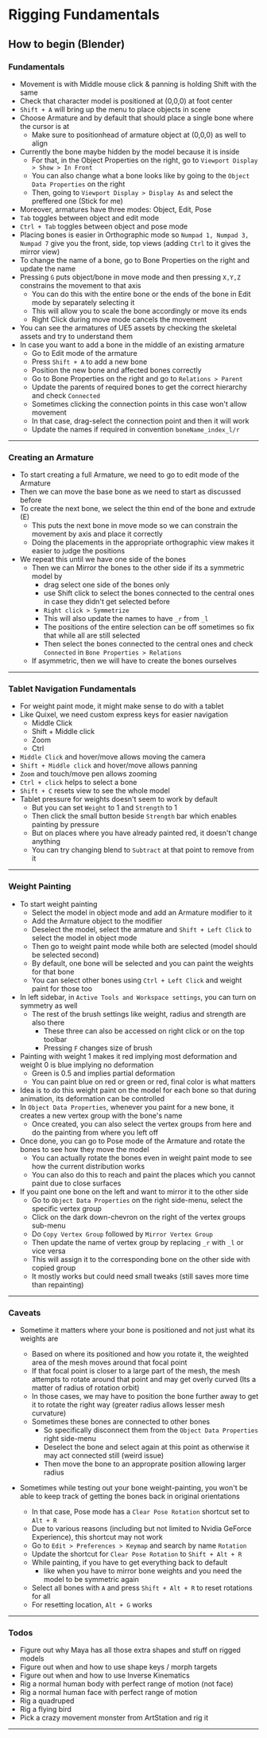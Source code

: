 # Rigging Fundamentals

## How to begin (Blender)

### Fundamentals

- Movement is with Middle mouse click & panning is holding Shift with the same
- Check that character model is positioned at (0,0,0) at foot center
- `Shift + A` will bring up the menu to place objects in scene
- Choose Armature and by default that should place a single bone where the cursor is at
    - Make sure to positionhead of armature object at (0,0,0) as well to align
- Currently the bone maybe hidden by the model because it is inside
    - For that, in the Object Properties on the right, go to `Viewport Display > Show > In Front`
    - You can also change what a bone looks like by going to the `Object Data Properties` on the right
    - Then, going to `Viewport Display > Display As` and select the preffered one (Stick for me)
- Moreover, armatures have three modes: Object, Edit, Pose
- `Tab` toggles between object and edit mode
- `Ctrl + Tab` toggles between object and pose mode
- Placing bones is easier in Orthographic mode so `Numpad 1, Numpad 3, Numpad 7` give you the front, side, top views (adding `Ctrl` to it gives the mirror view)
- To change the name of a bone, go to Bone Properties on the right and update the name
- Pressing `G` puts object/bone in move mode and then pressing `X,Y,Z` constrains the movement to that axis
    - You can do this with the entire bone or the ends of the bone in Edit mode by separately selecting it
    - This will allow you to scale the bone accordingly or move its ends
    - Right Click during move mode cancels the movement
- You can see the armatures of UE5 assets by checking the skeletal assets and try to understand them
- In case you want to add a bone in the middle of an existing armature
    - Go to Edit mode of the armature
    - Press `Shift + A` to add a new bone
    - Position the new bone and affected bones correctly
    - Go to Bone Properties on the right and go to `Relations > Parent`
    - Update the parents of required bones to get the correct hierarchy and check `Connected`
    - Sometimes clicking the connection points in this case won't allow movement
    - In that case, drag-select the connection point and then it will work
    - Update the names if required in convention `boneName_index_l/r`

---

### Creating an Armature

- To start creating a full Armature, we need to go to edit mode of the Armature
- Then we can move the base bone as we need to start as discussed before
- To create the next bone, we select the thin end of the bone and extrude (E)
    - This puts the next bone in move mode so we can constrain the movement by axis and place it correctly
    - Doing the placements in the appropriate orthographic view makes it easier to judge the positions
- We repeat this until we have one side of the bones
    - Then we can Mirror the bones to the other side if its a symmetric model by 
        - drag select one side of the bones only
        - use Shift click to select the bones connected to the central ones in case they didn't get selected before
        - `Right click > Symmetrize`
        - This will also update the names to have `_r` from `_l` 
        - The positions of the entire selection can be off sometimes so fix that while all are still selected
        - Then select the bones connected to the central ones and check `Connected` in `Bone Properties > Relations`
    - If asymmetric, then we will have to create the bones ourselves

---

### Tablet Navigation Fundamentals

- For weight paint mode, it might make sense to do with a tablet
- Like Quixel, we need custom express keys for easier navigation
  - Middle Click
  - Shift + Middle click
  - Zoom
  - Ctrl
- `Middle Click` and hover/move allows moving the camera
- `Shift + Middle click` and hover/move allows panning
- `Zoom` and touch/move pen allows zooming
- `Ctrl + click` helps to select a bone
- `Shift + C` resets view to see the whole model
- Tablet pressure for weights doesn't seem to work by default
  - But you can set `Weight` to 1 and `Strength` to 1
  - Then click the small button beside `Strength` bar which enables painting by pressure
  - But on places where you have already painted red, it doesn't change anything
  - You can try changing blend to `Subtract` at that point to remove from it

---

### Weight Painting

- To start weight painting
    - Select the model in object mode and add an Armature modifier to it
    - Add the Armature object to the modifier
    - Deselect the model, select the armature and `Shift + Left Click` to select the model in object mode
    - Then go to weight paint mode while both are selected (model should be selected second)
    - By default, one bone will be selected and you can paint the weights for that bone
    - You can select other bones using `Ctrl + Left Click` and weight paint for those too
- In left sidebar, in `Active Tools and Workspace settings`, you can turn on symmetry as well
  - The rest of the brush settings like weight, radius and strength are also there
    - These three can also be accessed on right click or on the top toolbar
    - Pressing `F` changes size of brush
- Painting with weight 1 makes it red implying most deformation and weight 0 is blue implying no deformation
  - Green is 0.5 and implies partial deformation
  - You can paint blue on red or green or red, final color is what matters
- Idea is to do this weight paint on the model for each bone so that during animation, its deformation can be controlled
- In `Object Data Properties`, whenever you paint for a new bone, it creates a new vertex group with the bone's name
    - Once created, you can also select the vertex groups from here and do the painting from where you left off
- Once done, you can go to Pose mode of the Armature and rotate the bones to see how they move the model
  - You can actually rotate the bones even in weight paint mode to see how the current distribution works
  - You can also do this to reach and paint the places which you cannot paint due to close surfaces
- If you paint one bone on the left and want to mirror it to the other side
  - Go to `Object Data Properties` on the right side-menu, select the specific vertex group
  - Click on the dark down-chevron on the right of the vertex groups sub-menu
  - Do `Copy Vertex Group` followed by `Mirror Vertex Group`
  - Then update the name of vertex group by replacing `_r` with `_l` or vice versa
  - This will assign it to the corresponding bone on the other side with copied group
  - It mostly works but could need small tweaks (still saves more time than repainting)

---

### Caveats

- Sometime it matters where your bone is positioned and not just what its weights are
  - Based on where its positioned and how you rotate it, the weighted area of the mesh moves around that focal point
  - If that focal point is closer to a large part of the mesh, the mesh attempts to rotate around that point and may get overly curved (Its a matter of radius of rotation orbit)
  - In those cases, we may have to position the bone further away to get it to rotate the right way (greater radius allows lesser mesh curvature)
  - Sometimes these bones are connected to other bones
    - So specifically disconnect them from the `Object Data Properties` right side-menu
    - Deselect the bone and select again at this point as otherwise it may act connected still (weird issue)
    - Then move the bone to an approprate position allowing larger radius

- Sometimes while testing out your bone weight-painting, you won't be able to keep track of getting the bones back in original orientations
  - In that case, Pose mode has a `Clear Pose Rotation` shortcut set to `Alt + R`
  - Due to various reasons (including but not limited to Nvidia GeForce Experience), this shortcut may not work
  - Go to `Edit > Preferences > Keymap` and search by name `Rotation`
  - Update the shortcut for `Clear Pose Rotation` to `Shift + Alt + R`
  - While painting, if you have to get everything back to default
    - like when you have to mirror bone weights and you need the model to be symmetric again
  - Select all bones with `A` and press `Shift + Alt + R` to reset rotations for all
  - For resetting location, `Alt + G` works

---

### Todos

- Figure out why Maya has all those extra shapes and stuff on rigged models
- Figure out when and how to use shape keys / morph targets
- Figure out when and how to use Inverse Kinematics
- Rig a normal human body with perfect range of motion (not face)
- Rig a normal human face with perfect range of motion
- Rig a quadruped
- Rig a flying bird
- Pick a crazy movement monster from ArtStation and rig it

---

